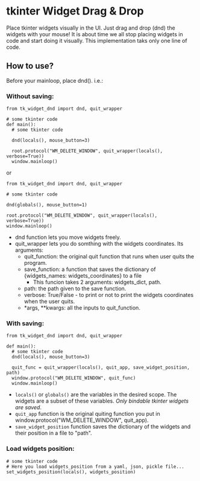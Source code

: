 # tkinter Widget Drag & Drop
Place tkinter widgets visually in the UI. Just drag and drop (dnd) the widgets with your mouse!
It is about time we all stop placing widgets in code and start doing it visually.
This implementation taks only one line of code.

## How to use?
Before your mainloop, place dnd(). i.e.:
### Without saving:
```
from tk_widget_dnd import dnd, quit_wrapper

# some tkinter code
def main():
  # some tkinter code

  dnd(locals(), mouse_button=3)
  
  root.protocol("WM_DELETE_WINDOW", quit_wrapper(locals(), verbose=True))
  window.mainloop()
```
or
```
from tk_widget_dnd import dnd, quit_wrapper

# some tkinter code

dnd(globals(), mouse_button=1)

root.protocol("WM_DELETE_WINDOW", quit_wrapper(locals(), verbose=True))
window.mainloop()
```
- dnd function lets you move widgets freely.
- quit_wrapper lets you do somthing with the widgets coordinates. Its arguments:
  - quit_function: the original quit function that runs when user quits the program.
  - save_function: a function that saves the dictionary of {widgets_names: widgets_coordinates} to a file
    - This funcion takes 2 arguments: widgets_dict, path.
  - path: the path given to the save function.
  - verbose: True/False - to print or not to print the widgets coordinates when the user quits.
  -  *args, **kwargs: all the inputs to quit_function.


### With saving:
```
from tk_widget_dnd import dnd, quit_wrapper

def main():
  # some tkinter code
  dnd(locals(), mouse_button=3)

  quit_func = quit_wrapper(locals(), quit_app, save_widget_position, path)
  window.protocol("WM_DELETE_WINDOW", quit_func) 
  window.mainloop()
```
* `locals()` or `globals()` are the variables in the desired scope. The widgets are a subset of these variables. *Only bindable tkinter widgets are saved*.
* `quit_app` function is the original quiting function you put in window.protocol("WM_DELETE_WINDOW", quit_app).
* `save_widget_position` function saves the dictionary of the widgets and their position in a file to "path".

### Load widgets position:
```
# some tkinter code
# Here you load widgets_position from a yaml, json, pickle file... 
set_widgets_position(locals(), widgets_position)
```

